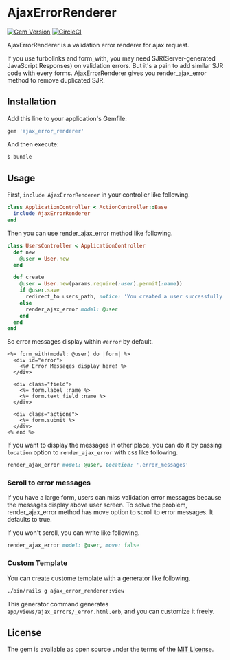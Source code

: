 # AjaxErrorRenderer

[![Gem Version](https://badge.fury.io/rb/ajax_error_renderer.svg)](https://badge.fury.io/rb/ajax_error_renderer) [![CircleCI](https://circleci.com/gh/willnet/ajax_error_renderer/tree/master.svg?style=svg)](https://circleci.com/gh/willnet/ajax_error_renderer/tree/master)

AjaxErrorRenderer is a validation error renderer for ajax request.

If you use turbolinks and form_with, you may need SJR(Server-generated JavaScript Responses) on validation errors. But it's a pain to add similar SJR code with every forms. AjaxErrorRenderer gives you render_ajax_error method to remove duplicated SJR.

## Installation

Add this line to your application's Gemfile:

```ruby
gem 'ajax_error_renderer'
```

And then execute:

```bash
$ bundle
```

## Usage

First, `include AjaxErrorRenderer` in your controller like following.

```ruby
class ApplicationController < ActionController::Base
  include AjaxErrorRenderer
end
```

Then you can use render_ajax_error method like following.

```ruby
class UsersController < ApplicationController
  def new
    @user = User.new
  end

  def create
    @user = User.new(params.require(:user).permit(:name))
    if @user.save
      redirect_to users_path, notice: 'You created a user successfully!'
    else
      render_ajax_error model: @user
    end
  end
end
```

So error messages display within `#error` by default.

```erb
<%= form_with(model: @user) do |form| %>
  <div id="error">
    <%# Error Messages display here! %>
  </div>

  <div class="field">
    <%= form.label :name %>
    <%= form.text_field :name %>
  </div>

  <div class="actions">
    <%= form.submit %>
  </div>
<% end %>
```

If you want to display the messages in other place, you can do it by passing `location` option to `render_ajax_error` with css like following.


```ruby
render_ajax_error model: @user, location: '.error_messages'
```

### Scroll to error messages

If you have a large form, users can miss validation error messages because the messages display above user screen. To solve the problem, render_ajax_error method has move option to scroll to error messages. It defaults to true.

If you won't scroll, you can write like following.

```ruby
render_ajax_error model: @user, move: false
```

### Custom Template

You can create custome template with a generator like following.

```sh
./bin/rails g ajax_error_renderer:view
```

This generator command generates `app/views/ajax_errors/_error.html.erb`, and you can customize it freely.

## License

The gem is available as open source under the terms of the [MIT License](https://opensource.org/licenses/MIT).
